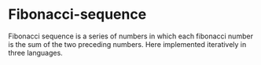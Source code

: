 # Fibonacci-sequence

Fibonacci sequence is a series of numbers in which each fibonacci number is the sum of the two preceding numbers. Here implemented iteratively in three languages.
